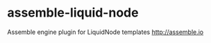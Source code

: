 assemble-liquid-node
====================

Assemble engine plugin for LiquidNode templates http://assemble.io
